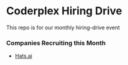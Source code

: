 # Coderplex Hiring Drive
This repo is for our monthly hiring-drive event

### Companies Recruiting this Month 
- [Hats.ai](https://github.com/duttakapil/hiring-drive/blob/master/companies/hatsai.md)
